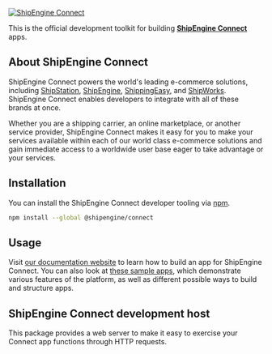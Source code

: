 [![ShipEngine Connect](https://connect.shipengine.com/static/shipengine-connect-logo-0077f6635b4add99dc9f1d5f2aa4ce01.svg)](https://connect.shipengine.com)

This is the official development toolkit for building [**ShipEngine Connect**](https://connect.shipengine.com/) apps.

About ShipEngine Connect
--------------------------------------------
ShipEngine Connect powers the world's leading e-commerce solutions, including [ShipStation](https://www.shipstation.com/), [ShipEngine](https://www.shipengine.com), [ShippingEasy](https://shippingeasy.com/), and [ShipWorks](https://www.shipworks.com/). ShipEngine Connect enables developers to integrate with all of these brands at once.

Whether you are a shipping carrier, an online marketplace, or another service provider, ShipEngine Connect makes it easy for you to make your services available within each of our world class e-commerce solutions and gain immediate access to a worldwide user base eager to take advantage or your services.

Installation
--------------------------
You can install the ShipEngine Connect developer tooling via [npm](https://docs.npmjs.com/about-npm/).

```bash
npm install --global @shipengine/connect
```

Usage
-----------------------
Visit [our documentation website](https://connect.shipengine.com/) to learn how to build an app for ShipEngine Connect. You can also look at [these sample apps](https://github.com/ShipEngine/connect-samples), which demonstrate various features of the platform, as well as different possible ways to build and structure apps.

ShipEngine Connect development host
-----------------------
This package provides a web server to make it easy to exercise your Connect app functions through HTTP requests.